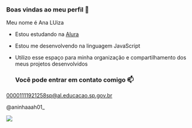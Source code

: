 ### Boas vindas ao meu perfil 💙

Meu nome é Ana LUiza

- Estou estudando na [Alura](https://www.alura.com.br)
- Estou me desenvolvendo na linguagem JavaScript
- Utilizo esse espaço para minha organização e compartilhamento dos meus projetos desenvolvidos

  ### Você pode entrar em contato comigo 📫

00001111921258sp@al.educacao.sp.gov.br 

@aninhaaah01_

![](https://media.tenor.com/gZU3n_9Nv2EAAAAM/cat-cat-stare.gif)
